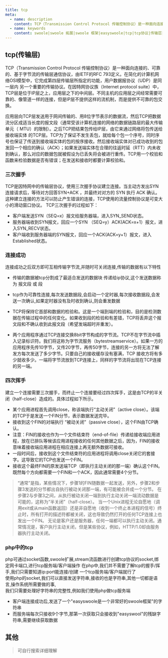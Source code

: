 ```yaml
---
title: tcp
meta:
  - name: description
    content: TCP（Transmission Control Protocol 传输控制协议）是一种面向连接的、可靠的、基于字节流的传输层通信协议
  - name: keywords
    content: swoole|swoole 拓展|swoole 框架|easyswoole|tcp|tcp协议|传输层|三次握手
---
```

## tcp(传输层)

TCP（Transmission Control Protocol 传输控制协议）是一种面向连接的、可靠的、基于字节流的传输层通信协议，由IETF的RFC 793定义。在简化的计算机网络OSI模型中，它完成第四层传输层所指定的功能，用户数据报协议（UDP）是同一层内  另一个重要的传输协议。在因特网协议族（Internet protocol suite）中，TCP层是位于IP层之上，应用层之下的中间层。不同主机的应用层之间经常需要可靠的、像管道一样的连接，但是IP层不提供这样的流机制，而是提供不可靠的包交换。  

应用层向TCP层发送用于网间传输的、用8位字节表示的数据流，然后TCP把数据流分区成适当长度的报文段（通常受该计算机连接的网络的数据链路层的最大传输单元（ MTU）的限制）。之后TCP把结果包传给IP层，由它来通过网络将包传送给接收端实体 的TCP层。TCP为了保证不发生丢包，就给每个包一个序号，同时序号也保证了传送到接收端实体的包的按序接收。然后接收端实体对已成功收到的包发回一个相应的确认（ACK）；如果发送端实体在合理的往返时延（RTT）内未收到确认，那么对应的数据包就被假设为已丢失将会被进行重传。TCP用一个校验和函数来检验数据是否有错误；在发送和接收时都要计算校验和。
 
### 三次握手

TCP是因特网中的传输层协议，使用三次握手协议建立连接。当主动方发出SYN连接请求后，等待对方回答SYN+ACK ，并最终对对方的 SYN 执行 ACK 确认。这种建立连接的方法可以防止产生错误的连接，TCP使用的流量控制协议是可变大小的滑动窗口协议。
TCP三次握手的过程如下：
 * 客户端发送SYN（SEQ=x）报文给服务器端，进入SYN_SEND状态。
 * 服务器端收到SYN报文，回应一个SYN （SEQ=y）ACK(ACK=x+1）报文，进入SYN_RECV状态。
 * 客户端收到服务器端的SYN报文，回应一个ACK(ACK=y+1）报文，进入Established状态。
 
### 连接成功  
连接成功之后双方即可互相传输字节流,并随时可关闭连接,传输的数据有以下特性  

 * 传输的数据被tcp分割成了最适合发送的数据块 传递给ip协议,这个发送数据称为 报文段 或 段 
 
 * tcp作为可靠性连接,每次发送数据段,会启动一个定时器,每次接收数据段,会发送一次确认,如果定时器没有及时收到确认,则会重发数据
 
 * TCP将保持它首部和数据的检验和。这是一个端到端的检验和，目的是检测数据在传输过程中的任何变化。如果收到段的检验和有差错，TCP将丢弃这个报文段和不确认收到此报文段（希望发端超时并重发）。
 
 * 两个应用程序通过TCP连接交换8bit字节构成的字节流。TCP不在字节流中插入记录标识符。我们将这称为字节流服务（bytestreamservice）。如果一方的应用程序先传10字节，又传20字节，再传50字节，连接的另一方将无法了解发方每次发送了多少字节。只要自己的接收缓存没有塞满，TCP 接收方将有多少就收多少。一端将字节流放到TCP连接上，同样的字节流将出现在TCP连接的另一端。

### 四次挥手
建立一个连接需要三次握手，而终止一个连接要经过四次挥手，这是由TCP的半关闭（half-close）造成的。具体过程如下所示。
 * 某个应用进程首先调用close，称该端执行“主动关闭”（active close）。该端的TCP于是发送一个FIN分节，表示数据发送完毕。
 * 接收到这个FIN的对端执行 “被动关闭”（passive close），这个FIN由TCP确认。
 * 注意：FIN的接收也作为一个文件结束符（end-of-file）传递给接收端应用进程，放在已排队等候该应用进程接收的任何其他数据之后，因为，FIN的接收意味着接收端应用进程在相应连接上再无额外数据可接收。
 * 一段时间后，接收到这个文件结束符的应用进程将调用close关闭它的套接字。这导致它的TCP也发送一个FIN。
 * 接收这个最终FIN的原发送端TCP（即执行主动关闭的那一端）确认这个FIN。
既然每个方向都需要一个FIN和一个ACK，因此通常需要4个分节。

>“通常”是指，某些情况下，步骤1的FIN随数据一起发送，另外，步骤2和步骤3发送的分节都出自执行被动关闭那一端，有可能被合并成一个分节。
>在步骤2与步骤3之间，从执行被动关闭一端到执行主动关闭一端流动数据是可能的，这称为“半关闭”（half-close）。
>当一个Unix进程无论自愿地（调用exit或从main函数返回）还是非自愿地（收到一个终止本进程的信号）终止时，所有打开的描述符都被关闭，这也导致仍然打开的任何TCP连接上也发出一个FIN。
>无论是客户还是服务器，任何一端都可以执行主动关闭。通常情况是，客户执行主动关闭，但是某些协议，例如，HTTP/1.0却由服务器执行主动关闭。

### php中的tcp
php可通过socket函数,swoole扩展,stream流函数进行创建tcp协议的socket,绑定网卡端口,进行tcp服务端/客户端操作
在php中,我们并不需要了解tcp的握手/挥手,我们只需要知道ip:port能连接/创建 一个tcp服务端/客户端就行了  
使用php的socket,我们可以直接发送字符串,接收的也是字符串,其他一切都是语言,操作系统所需要做的事,    
我们只需要处理好字符串的完整性,例如我们使用php做tcp服务端  
 * 客户端连接成功后,发送了一个"easyswoole是一个非常好的swoole框架"的字符串 
 * 而服务端每次只接收9个字节,那第一次获取只会接收到"easyswool"的残缺字符串,需要继续获取数据


## 其他
>可自行搜索详细理解
